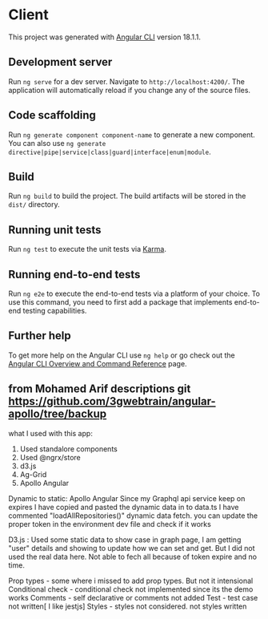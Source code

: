 # Client

This project was generated with [Angular CLI](https://github.com/angular/angular-cli) version 18.1.1.

## Development server

Run `ng serve` for a dev server. Navigate to `http://localhost:4200/`. The application will automatically reload if you change any of the source files.

## Code scaffolding

Run `ng generate component component-name` to generate a new component. You can also use `ng generate directive|pipe|service|class|guard|interface|enum|module`.

## Build

Run `ng build` to build the project. The build artifacts will be stored in the `dist/` directory.

## Running unit tests

Run `ng test` to execute the unit tests via [Karma](https://karma-runner.github.io).

## Running end-to-end tests

Run `ng e2e` to execute the end-to-end tests via a platform of your choice. To use this command, you need to first add a package that implements end-to-end testing capabilities.

## Further help

To get more help on the Angular CLI use `ng help` or go check out the [Angular CLI Overview and Command Reference](https://angular.dev/tools/cli) page.

## from Mohamed Arif descriptions git https://github.com/3gwebtrain/angular-apollo/tree/backup

what I used with this app:

1. Used standalore components
2. Used @ngrx/store
3. d3.js
4. Ag-Grid
5. Apollo Angular

Dynamic to static: Apollo Angular
Since my Graphql api service keep on expires I have copied and pasted the dynamic data in to data.ts
I have commented "loadAllRepositories()" dynamic data fetch. you can update the proper token in the environment dev file and check if it works

D3.js : Used some static data to show case
in graph page, I am getting "user" details and showing to update how we can set and get.
But I did not used the real data here. Not able to fech all because of token expire and no time.

Prop types - some where i missed to add prop types. But not it intensional
Conditional check - conditional check not implemented since its the demo works
Comments - self declarative or comments not added
Test - test case not written[ I like jestjs]
Styles - styles not considered. not styles written
